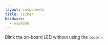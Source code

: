 ```yaml
---
layout: components
title: Ticker
hardware:
  - esp8266
---
```


Blink the on-board LED without using the `loop()`.
